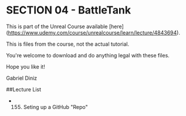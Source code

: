# SECTION 04 - BattleTank

This is part of the Unreal Course available [here] (https://www.udemy.com/course/unrealcourse/learn/lecture/4843694).

This is files from the course, not the actual tutorial.

You're welcome to download and do anything legal with these files.

Hope you like it!

Gabriel Diniz

##Lecture List
* 155. Seting up a GitHub "Repo"